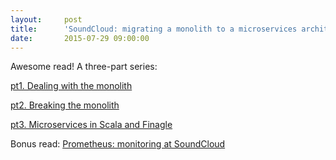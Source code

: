 ```yaml
---
layout:     post
title:      'SoundCloud: migrating a monolith to a microservices architecture'
date:       2015-07-29 09:00:00
---
```


Awesome read! A three-part series:

[pt1. Dealing with the monolith](https://developers.soundcloud.com/blog/building-products-at-soundcloud-part-1-dealing-with-the-monolith)

[pt2. Breaking the monolith](https://developers.soundcloud.com/blog/building-products-at-soundcloud-part-2-breaking-the-monolith)

[pt3. Microservices in Scala and Finagle](https://developers.soundcloud.com/blog/building-products-at-soundcloud-part-3-microservices-in-scala-and-finagle)


Bonus read: [Prometheus: monitoring at SoundCloud](https://developers.soundcloud.com/blog/prometheus-monitoring-at-soundcloud)
